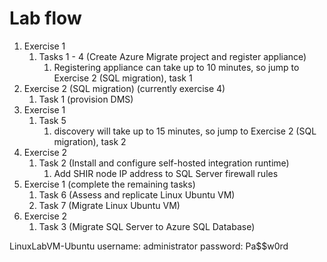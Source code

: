 # Lab flow

1. Exercise 1
   1. Tasks 1 - 4 (Create Azure Migrate project and register appliance)
      1. Registering appliance can take up to 10 minutes, so jump to Exercise 2 (SQL migration), task 1
2. Exercise 2 (SQL migration) (currently exercise 4)
   1. Task 1 (provision DMS)
3. Exercise 1
   1. Task 5
      1. discovery will take up to 15 minutes, so jump to Exercise 2 (SQL migration), task 2
4. Exercise 2
   1. Task 2 (Install and configure self-hosted integration runtime)
      1. Add SHIR node IP address to SQL Server firewall rules
5. Exercise 1 (complete the remaining tasks)
   1. Task 6 (Assess and replicate Linux Ubuntu VM)
   2. Task 7 (Migrate Linux Ubuntu VM)
6. Exercise 2
   1. Task 3 (Migrate SQL Server to Azure SQL Database)





LinuxLabVM-Ubuntu
username: administrator
password: Pa$$w0rd
